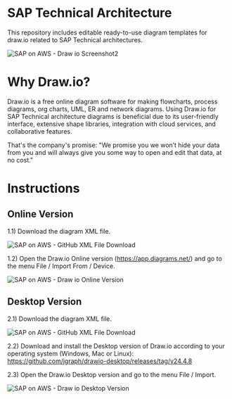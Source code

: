 # SAP Technical Architecture
This repository includes editable ready-to-use diagram templates for draw.io related to SAP Technical architectures.

![SAP on AWS - Draw io Screenshot2](https://github.com/luiz-machado-pt/sap-on-aws/assets/170890096/e5d2d97b-4ff8-445f-9e12-8f4942dd2d37)

# Why Draw.io?
Draw.io is a free online diagram software for making flowcharts, process diagrams, org charts, UML, ER and network diagrams.
Using Draw.io for SAP Technical architecture diagrams is beneficial due to its user-friendly interface, extensive shape libraries, integration with cloud services, and collaborative features.

That's the company's promise: "We promise you we won’t hide your data from you and will always give you some way to open and edit that data, at no cost."

# Instructions

## Online Version
1.1) Download the diagram XML file.

![SAP on AWS - GitHub XML File Download](https://github.com/luiz-machado-pt/sap-on-aws/assets/170890096/57cbe757-ed8f-4f9a-9a59-bbb4cda2b7b9)

1.2) Open the Draw.io Online version (https://app.diagrams.net/) and go to the menu File / Import From / Device.

![SAP on AWS - Draw io Online Version](https://github.com/luiz-machado-pt/sap-on-aws/assets/170890096/6412d55f-9bb4-43c6-a85c-64b3ac216100)

## Desktop Version
2.1) Download the diagram XML file.

![SAP on AWS - GitHub XML File Download](https://github.com/luiz-machado-pt/sap-on-aws/assets/170890096/496e648b-cbdb-419d-bd16-0956716a6da8)

2.2) Download and install the Desktop version of Draw.io according to your operating system (Windows, Mac or Linux): https://github.com/jgraph/drawio-desktop/releases/tag/v24.4.8

2.3) Open the Draw.io Desktop version and go to the menu File / Import.

![SAP on AWS - Draw io Desktop Version](https://github.com/luiz-machado-pt/sap-on-aws/assets/170890096/443ccb4f-0ef6-4f16-b285-5fb7b85d6df0)




